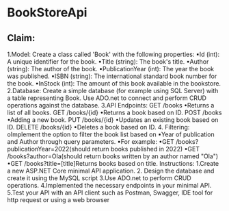 # BookStoreApi

## Claim:
1.Model: Create a class called 'Book' with the following properties:
▪Id (int): A unique identifier for the book.
▪Title (string): The book's title.
▪Author (string): The author of the book.
▪PublicationYear (int): The year the book was published.
▪ISBN (string): The international standard book number for the book.
▪InStock (int): The amount of this book available in the bookstore.
2.Database:
Create a simple database (for example using SQL Server) with a table representing Book.
Use ADO.net to connect and perform CRUD operations against the database.
3.API Endpoints:
GET /books
•Returns a list of all books.
GET /books/{id}
•Returns a book based on ID.
POST /books
•Adding a new book.
PUT /books/{id}
•Updates an existing book based on ID.
DELETE /books/{id}
•Deletes a book based on ID.
4. Filtering: oImplement the option to filter the book list based on ▪Year of publication and Author through query parameters.
▪For example:
•GET /books?publicationYear=2022(should return books published in 2022)
•GET /books?author=Ola(should return books written by an author named "Ola")
•GET /books?title=[title]Returns books based on title.
Instructions:
1.Create a new ASP.NET Core minimal API application.
2. Design the database and create it using the MySQL script
3.Use ADO.net to perform CRUD operations.
4.Implemented the necessary endpoints in your minimal API.
5.Test your API with an API client such as Postman, Swagger, IDE tool for http request or using a web browser
